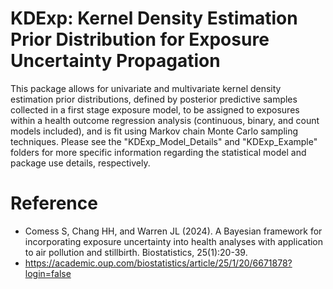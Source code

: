 # KDExp: Kernel Density Estimation Prior Distribution for Exposure Uncertainty Propagation 

This package allows for univariate and multivariate kernel density estimation prior distributions, defined by posterior predictive samples collected in a first stage exposure model, to be assigned to exposures within a health outcome regression analysis (continuous, binary, and count models included), and is fit using Markov chain Monte Carlo sampling techniques. Please see the "KDExp_Model_Details" and "KDExp_Example" folders for more specific information regarding the statistical model and package use details, respectively.

# Reference
* Comess S, Chang HH, and Warren JL (2024). A Bayesian framework for incorporating exposure uncertainty into health analyses with application to air pollution and stillbirth. Biostatistics, 25(1):20-39.
* https://academic.oup.com/biostatistics/article/25/1/20/6671878?login=false

